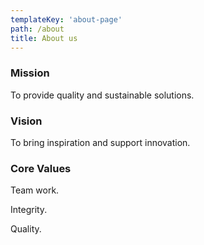 ```yaml
---
templateKey: 'about-page'
path: /about
title: About us
---
```

### Mission
To provide quality and sustainable solutions.

### Vision
To bring inspiration and support innovation.

### Core Values
Team work.


Integrity.


Quality.